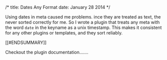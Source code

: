 /*
title: Dates Any Format
date: January 28 2014
*/

Using dates in meta caused me problems.  ince they are treated as text, the never sorted correctly for me.   So I wrote a plugin that treats any meta with the word `date` in the keyname as a unix timestamp.  This makes it consistent for any other plugins or templates, and they sort reliably.

[[#ENDSUMMARY]]

Checkout the plugin documentation.......

